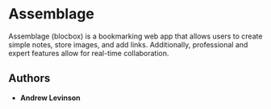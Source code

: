 # Assemblage

Assemblage (blocbox) is a bookmarking web app that allows users to create simple notes, store images, and add links.  Additionally, professional and expert features allow for real-time collaboration. 

## Authors

* **Andrew Levinson**

